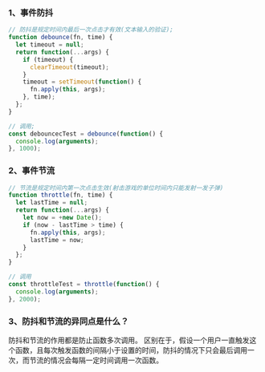 ### 1、事件防抖

```js
// 防抖是规定时间内最后一次点击才有效(文本输入的验证);
function debounce(fn, time) {
  let timeout = null;
  return function(...args) {
    if (timeout) {
      clearTimeout(timeout);
    }
    timeout = setTimeout(function() {
      fn.apply(this, args);
    }, time);
  };
}

// 调用;
const debouncecTest = debounce(function() {
  console.log(arguments);
}, 1000);
```

### 2、事件节流

```js
// 节流是规定时间内第一次点击生效(射击游戏的单位时间内只能发射一发子弹)
function throttle(fn, time) {
  let lastTime = null;
  return function(...args) {
    let now = +new Date();
    if (now - lastTime > time) {
      fn.apply(this, args);
      lastTime = now;
    }
  };
}

// 调用
const throttleTest = throttle(function() {
  console.log(arguments);
}, 2000);
```

### 3、防抖和节流的异同点是什么？

防抖和节流的作用都是防止函数多次调用。
区别在于，假设一个用户一直触发这个函数，且每次触发函数的间隔小于设置的时间，防抖的情况下只会最后调用一次，而节流的情况会每隔一定时间调用一次函数。
